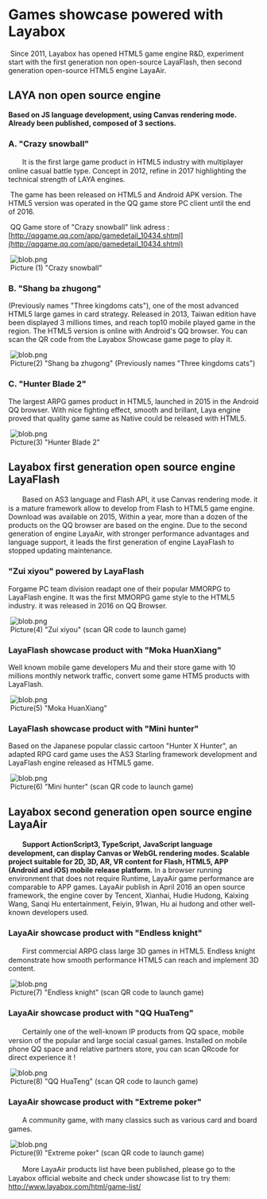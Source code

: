 # Games showcase powered with Layabox

​     Since 2011, Layabox has opened HTML5 game engine R&D, experiment start with the first generation non open-source LayaFlash, then second generation open-source HTML5 engine LayaAir.



## LAYA non open source engine

**Based on JS language development, using Canvas rendering mode. Already been published, composed of 3 sections.**

###         A. "Crazy snowball"

　　It is the first large game product in HTML5 industry with multiplayer online casual battle type. Concept in 2012, refine in 2017 highlighting the technical strength of LAYA engines.

​        The game has been released on HTML5 and Android APK version. The HTML5 version was operated in the QQ game store PC client until the end of 2016.

​        QQ Game store of "Crazy snowball" link adress : [http://qqgame.qq.com/app/gamedetail_10434.shtml](http://qqgame.qq.com/app/gamedetail_10434.shtml) 

​	![blob.png](img/1.png)<br/>
​	Picture (1)  "Crazy snowball" 



###         B. "Shang ba zhugong"

(Previously names "Three kingdoms cats"), one of the most advanced HTML5 large games in card strategy. Released in 2013, Taiwan edition have been displayed 3 millions times, and reach top10 mobile played game in the region.
The HTML5 version is online with Android's QQ browser. You can scan the QR code from the Layabox Showcase game page to play it.

​	![blob.png](img/2.png)<br/>
​	Picture(2) "Shang ba zhugong" (Previously names "Three kingdoms cats")



###         C. "Hunter Blade 2"

The largest ARPG games product in HTML5, launched in 2015 in the Android QQ browser. With nice fighting effect, smooth and brillant, Laya engine proved that quality game same as Native could be released with HTML5.

​	![blob.png](img/3.png)<br/>
​	Picture(3) "Hunter Blade 2"





## Layabox first generation open source engine LayaFlash

　　Based on AS3 language and Flash API, it use Canvas rendering mode. it is a mature framework allow to develop from Flash to HTML5 game engine. Download was available on 2015, Within a year, more than a dozen of the products on the QQ browser are based on the engine. Due to the second generation of engine LayaAir, with stronger performance advantages and language support, it leads the first generation of engine LayaFlash to stopped updating maintenance.



### "Zui xiyou" powered by LayaFlash

Forgame PC team division readapt one of their popular MMORPG to LayaFlash engine. It was the first MMORPG game style to the HTML5 industry. it was released in 2016 on QQ Browser.

​	![blob.png](img/4.png)<br/>
​	Picture(4) "Zui xiyou" (scan QR code to launch game)



###  LayaFlash showcase product with  "Moka HuanXiang"

Well known mobile game developers Mu and their store game with 10 millions monthly network traffic, convert some game HTM5 products with LayaFlash.

​	![blob.png](img/5.png)<br/>
​	Picture(5) "Moka HuanXiang"



### LayaFlash showcase product with  "Mini hunter"

Based on the Japanese popular classic cartoon "Hunter X Hunter", an adapted RPG card game uses the AS3 Starling framework development and LayaFlash engine released as HTML5 game.

​	![blob.png](img/6.png)<br/>
​	Picture(6)  "Mini hunter" (scan QR code to launch game)





## Layabox second generation open source engine LayaAir

　　**Support ActionScript3, TypeScript, JavaScript language development, can display Canvas or WebGL rendering modes. Scalable project suitable for 2D, 3D, AR, VR content for Flash, HTML5, APP (Android and iOS) mobile release platform.** In a browser running environment that does not require Runtime, LayaAir game performance are  comparable to APP games. LayaAir publish in April 2016 an open source framework, the engine cover by Tencent, Xianhai, Hudie Hudong, Kaixing Wang, Sanqi Hu entertainment, Feiyin, 91wan, Hu ai hudong and other well-known developers used.



### LayaAir showcase product with  "Endless knight"

　　First commercial ARPG class large 3D games  in HTML5. Endless knight demonstrate how smooth performance HTML5 can reach and implement 3D content.    

​	![blob.png](img/7.png)<br/>
​	Picture(7)  "Endless knight" (scan QR code to launch game)




###  LayaAir showcase product with  "QQ HuaTeng"

　　Certainly one of the well-known IP products from QQ space, mobile version of the popular and large social casual games. Installed on mobile phone QQ space and relative partners store, you can scan QRcode for direct experience it !

​	![blob.png](img/8.png)<br/>
​	Picture(8)  "QQ HuaTeng" (scan QR code to launch game)




###    LayaAir showcase product with  "Extreme poker"

　　A community game, with many classics such as various card and board games.

​	![blob.png](img/9.png)<br/>
​	Picture(9)  "Extreme poker" (scan QR code to launch game)



　　More LayaAir products list have been published, please go to the Layabox official website and  check under showcase list to try them: http://www.layabox.com/html/game-list/
